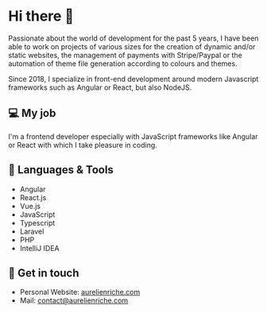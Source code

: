 
# Hi there 👋

Passionate about the world of development for the past 5 years, I have been able to work on projects of various sizes for the creation of dynamic and/or static websites, the management of payments with Stripe/Paypal or the automation of theme file generation according to colours and themes.

Since 2018, I specialize in front-end development around modern Javascript frameworks such as Angular or React, but also NodeJS.

## 💻 My job

I'm a frontend developer especially with JavaScript frameworks like Angular or React with which I take pleasure in coding.

## 🥋 Languages & Tools
- Angular
- React.js
- Vue.js
- JavaScript
- Typescript
- Laravel
- PHP
- IntelliJ IDEA

## 💌 Get in touch
- Personal Website: [aurelienriche.com](http://aurelienriche.com/)
- Mail: [contact@aurelienriche.com](mailto:contact@aurelienriche.com)
